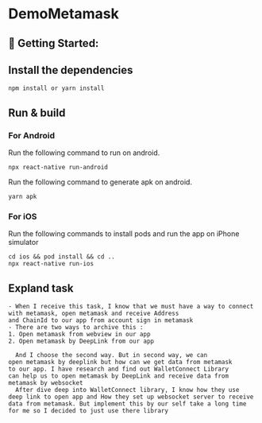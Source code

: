 # DemoMetamask
## 🚀 Getting Started:

## Install the dependencies 
```
npm install or yarn install
```
## Run & build
### For Android

Run the following command to run on android.

``` 
npx react-native run-android
```
Run the following command to generate apk on android.
```
yarn apk
```

### For iOS

Run the following commands to install pods and run the app on iPhone simulator

``` 
cd ios && pod install && cd ..
npx react-native run-ios
```
## Expland task
```
- When I receive this task, I know that we must have a way to connect with metamask, open metamask and receive Address 
and ChainId to our app from account sign in metamask
- There are two ways to archive this : 
1. Open metamask from webview in our app
2. Open metamask by DeepLink from our app

  And I choose the second way. But in second way, we can 
open metamask by deeplink but how can we get data from metamask
to our app. I have research and find out WalletConnect Library 
can help us to open metamask by DeepLink and receive data from
metamask by websocket
  After dive deep into WalletConnect library, I know how they use
deep link to open app and How they set up websocket server to receive
data from metamask. But implement this by our self take a long time 
for me so I decided to just use there library

